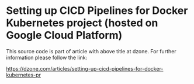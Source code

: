 # Setting up CICD Pipelines for Docker Kubernetes project (hosted on Google Cloud Platform)

This source code is part of article with above title at dzone. For further information please follow the link:

https://dzone.com/articles/setting-up-cicd-pipelines-for-docker-kubernetes-pr
